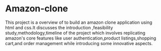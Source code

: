 # Amazon-clone
This project is a overview of to build an amazon clone application  using html and css.It discusses the introduction ,feasibility study,methodology,timeline of the project which involves replicating amazon's core features like user authentication,product listings,shopping cart,and order management while introducing some innovative aspects.
